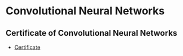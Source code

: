 # Convolutional Neural Networks
## Certificate of Convolutional Neural Networks
* [Certificate](https://www.coursera.org/account/accomplishments/verify/P9QVCUJZJPDU)
